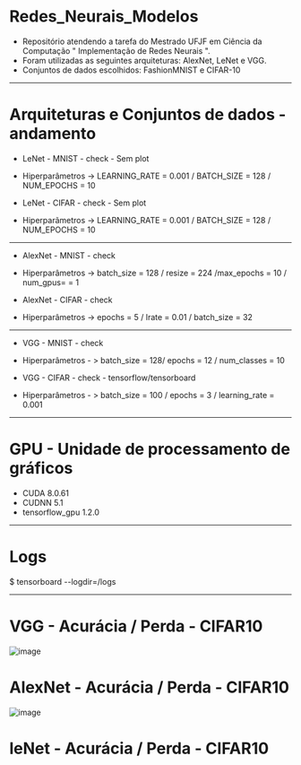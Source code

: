 # Redes_Neurais_Modelos
* Repositório atendendo a tarefa do Mestrado UFJF em Ciência da Computação " Implementação de Redes Neurais ".
* Foram utilizadas as seguintes arquiteturas: AlexNet, LeNet e VGG.
* Conjuntos de dados escolhidos: FashionMNIST e CIFAR-10


------ 

# Arquiteturas e Conjuntos de dados - andamento

* LeNet - MNIST - check - Sem plot
* Hiperparâmetros -> LEARNING_RATE = 0.001 / BATCH_SIZE = 128 / NUM_EPOCHS = 10

* LeNet - CIFAR - check - Sem plot
* Hiperparãmetros ->  LEARNING_RATE = 0.001 / BATCH_SIZE = 128 / NUM_EPOCHS = 10


-----

* AlexNet - MNIST - check
* Hiperparâmetros -> batch_size = 128 / resize = 224 /max_epochs = 10 / num_gpus= = 1
    
* AlexNet - CIFAR - check
* Hiperparâmetros -> epochs = 5 / lrate = 0.01 / batch_size = 32

------

* VGG - MNIST - check
*  Hiperparâmetros - > batch_size = 128/ epochs = 12 / num_classes = 10
  
* VGG - CIFAR - check - tensorflow/tensorboard
* Hiperparâmetros - > batch_size = 100 / epochs = 3 / learning_rate = 0.001 

-----

# GPU - Unidade de processamento de gráficos
* CUDA 8.0.61
* CUDNN 5.1
* tensorflow_gpu 1.2.0

------

# Logs
$ tensorboard --logdir=/logs

------

# VGG - Acurácia / Perda - CIFAR10

![image](https://github.com/Bmartins25/Redes_Neurais_Modelos/assets/42076192/39361610-c7a9-4440-8740-bb9274d62201)

# AlexNet - Acurácia / Perda - CIFAR10

![image](https://github.com/Bmartins25/Redes_Neurais_Modelos/assets/42076192/39436828-8aaa-4f8e-8a3c-e85f08a409b2)

# leNet - Acurácia / Perda - CIFAR10


